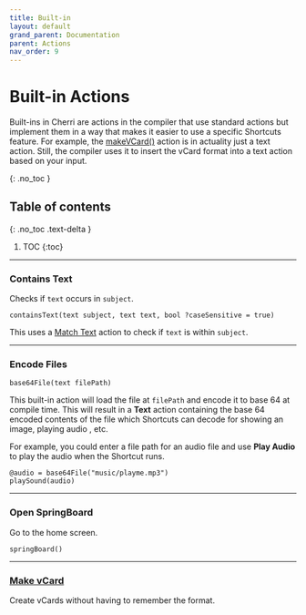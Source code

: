```yaml
---
title: Built-in
layout: default
grand_parent: Documentation
parent: Actions
nav_order: 9
---
```


# Built-in Actions

Built-ins in Cherri are actions in the compiler that use standard actions but implement them in a way that makes it easier to use a specific Shortcuts feature. For example, the [makeVCard()](/language/vcards) action is in actuality just a text action. Still, the compiler uses it to  insert the vCard format into a text action based on your input.

{: .no_toc }

## Table of contents
{: .no_toc .text-delta }

1. TOC
{:toc}

---

### Contains Text

Checks if `text` occurs in `subject`.

```
containsText(text subject, text text, bool ?caseSensitive = true)
```

This uses a [Match Text](/language/standard/documents#match-text) action to check if `text` is within `subject`.

---

### Encode Files

```
base64File(text filePath)
```

This built-in action will load the file at `filePath` and encode it to base 64 at compile time. This will result in a **Text** action containing the base 64 encoded contents of the file which Shortcuts can decode for showing an image, playing audio , etc.

For example, you could enter a file path for an audio file and use **Play Audio** to play the audio when the Shortcut runs.

```
@audio = base64File("music/playme.mp3")
playSound(audio)
```

---

### Open SpringBoard

Go to the home screen.

```
springBoard()
```

---

### [Make vCard](/language/vcards)

Create vCards without having to remember the format.
